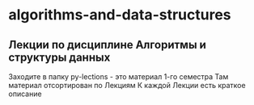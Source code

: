 # algorithms-and-data-structures
## Лекции по дисциплине Алгоритмы и структуры данных

Заходите в папку py-lections - это материал 1-го семестра
Там материал отсортирован по Лекциям
К каждой Лекции есть краткое описание
